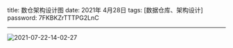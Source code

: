 title:  数仓架构设计图
date:  2021年 4月28日
tags: [数据仓库、架构设计]
password: 7FKBKZrTTTPG2LnC

---
 <!--more-->

 ![2021-07-22-14-02-27](https://img.wqkenqing.ren//2021-07-22-14-02-27.png)